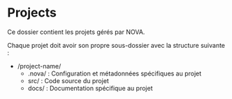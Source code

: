 # Projects

Ce dossier contient les projets gérés par NOVA.

Chaque projet doit avoir son propre sous-dossier avec la structure suivante :
- /project-name/
  - .nova/ : Configuration et métadonnées spécifiques au projet
  - src/ : Code source du projet
  - docs/ : Documentation spécifique au projet